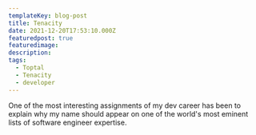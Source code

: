 ```yaml
---
templateKey: blog-post
title: Tenacity
date: 2021-12-20T17:53:10.000Z
featuredpost: true
featuredimage: 
description: 
tags:
  - Toptal
  - Tenacity
  - developer
---
```


One of the most interesting assignments of my dev career has been to explain why my name should appear on one of the world's most eminent lists of software engineer expertise.



